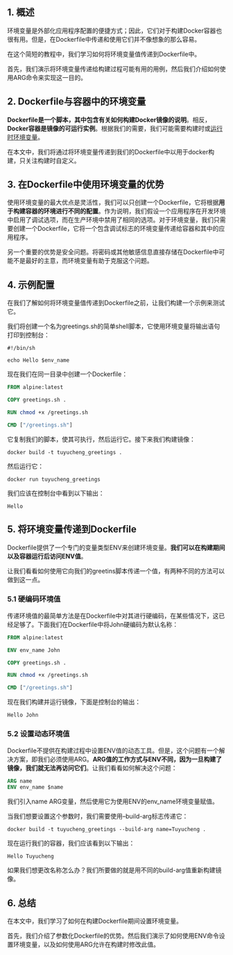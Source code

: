 ## 1. 概述

环境变量是外部化应用程序配置的便捷方式；因此，它们对于构建Docker容器也很有用。但是，在Dockerfile中传递和使用它们并不像想象的那么容易。

在这个简短的教程中，我们学习如何将环境变量值传递到Dockerfile中。

首先，我们演示将环境变量传递给构建过程可能有用的用例，然后我们介绍如何使用ARG命令来实现这一目的。

## 2. Dockerfile与容器中的环境变量

**Dockerfile是一个脚本，其中包含有关如何构建Docker镜像的说明**。相反，**Docker容器是镜像的可运行实例**。根据我们的需要，我们可能需要构建时或[运行时环境变量]()。

在本文中，我们将通过将环境变量传递到我们的Dockerfile中以用于docker构建，只关注构建时自定义。

## 3. 在Dockerfile中使用环境变量的优势

使用环境变量的最大优点是灵活性，我们可以只创建一个Dockerfile，它将根据**用于构建容器的环境进行不同的配置**。作为说明，我们假设一个应用程序在开发环境中启用了调试选项，而在生产环境中禁用了相同的选项。对于环境变量，我们只需要创建一个Dockerfile，它将一个包含调试标志的环境变量传递给容器和其中的应用程序。

另一个重要的优势是安全问题。将密码或其他敏感信息直接存储在Dockerfile中可能不是最好的主意，而环境变量有助于克服这个问题。

## 4. 示例配置

在我们了解如何将环境变量值传递到Dockerfile之前，让我们构建一个示例来测试它。

我们将创建一个名为greetings.sh的简单shell脚本，它使用环境变量将输出语句打印到控制台：

```shell
#!/bin/sh

echo Hello $env_name
```

现在我们在同一目录中创建一个Dockerfile：

```dockerfile
FROM alpine:latest

COPY greetings.sh .

RUN chmod +x /greetings.sh

CMD ["/greetings.sh"]
```

它复制我们的脚本，使其可执行，然后运行它。接下来我们构建镜像：

```shell
docker build -t tuyucheng_greetings .
```

然后运行它：

```shell
docker run tuyucheng_greetings
```

我们应该在控制台中看到以下输出：

```shell
Hello
```

## 5. 将环境变量传递到Dockerfile

Dockerfile提供了一个专门的变量类型ENV来创建环境变量。**我们可以在构建期间以及容器运行后访问ENV值**。

让我们看看如何使用它向我们的greetins脚本传递一个值，有两种不同的方法可以做到这一点。

### 5.1 硬编码环境值

传递环境值的最简单方法是在Dockerfile中对其进行硬编码，在某些情况下，这已经足够了。下面我们在Dockerfile中将John硬编码为默认名称：

```dockerfile
FROM alpine:latest

ENV env_name John

COPY greetings.sh .

RUN chmod +x /greetings.sh

CMD ["/greetings.sh"]
```

现在我们构建并运行镜像，下面是控制台的输出：

```shell
Hello John
```

### 5.2 设置动态环境值

Dockerfile不提供在构建过程中设置ENV值的动态工具。但是，这个问题有一个解决方案，即我们必须使用ARG。**ARG值的工作方式与ENV不同，因为一旦构建了镜像，我们就无法再访问它们**。让我们看看如何解决这个问题：

```dockerfile
ARG name
ENV env_name $name
```

我们引入name ARG变量，然后使用它为使用ENV的env_name环境变量赋值。 

当我们想要设置这个参数时，我们需要使用–build-arg标志传递它：

```shell
docker build -t tuyucheng_greetings --build-arg name=Tuyucheng .
```

现在运行我们的容器，我们应该看到以下输出：

```shell
Hello Tuyucheng
```

如果我们想更改名称怎么办？我们所要做的就是用不同的build-arg值重新构建镜像。

## 6. 总结

在本文中，我们学习了如何在构建Dockerfile期间设置环境变量。

首先，我们介绍了参数化Dockerfile的优势。然后我们演示了如何使用ENV命令设置环境变量，以及如何使用ARG允许在构建时修改此值。